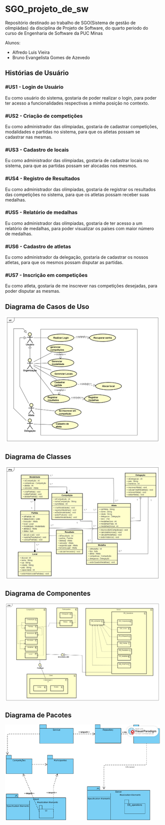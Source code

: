 # SGO_projeto_de_sw

Repositório destinado ao trabalho de SGO(Sistema de gestão de olimpiádas) da disciplina de Projeto de Software, do quarto periodo do curso de Engenharia de Software da PUC Minas

Alunos: 
 - Alfredo Luis Vieira
 - Bruno Evangelista Gomes de Azevedo

## Histórias de Usuário

### #US1 - Login de Usuário
Eu como usuário do sistema, gostaria de poder realizar o login, para poder ter acesso a funcionalidades
respectivas a minha posição no contexto.

### #US2 - Criação de competições
Eu como administrador das olímpiadas, gostaria de cadastrar competições, modalidades e partidas no sistema,
para que os atletas possam se cadastrar nas mesmas.

### #US3 - Cadastro de locais
Eu como administrador das olímpiadas, gostaria de cadastrar locais no sistema,
para que as partidas possam ser alocadas nos mesmos.

### #US4 - Registro de Resultados
Eu como administrador das olímpiadas, gostaria de registrar os resultados das competições no sistema,
para que os atletas possam receber suas medalhas.

### #US5 - Relatório de medalhas
Eu como administrador das olímpiadas, gostaria de ter acesso a um relatório de medalhas,
para poder visualizar os países com maior número de medalhas.

### #US6 - Cadastro de atletas
Eu como administrador da delegação, gostaria de cadastrar os nossos atletas, para que os mesmos
possam disputar as partidas.

### #US7 - Inscrição em competições
Eu como atleta, gostaria de me inscrever nas competições desejadas, para poder disputar as mesmas.

## Diagrama de Casos de Uso

![Diagrama de Casos de Uso](Imagens/diagrama_casos-de_uso.png)

## Diagrama de Classes

![Diagrama de Classes](Imagens/diagrama_Classes.jpg)

## Diagrama de Componentes

![Diagrama de Componentes](Imagens/diagrama_de_componentes.png)

## Diagrama de Pacotes

![Diagrama de Pacotes](Imagens/Diagrama_de_pacotes.png)



